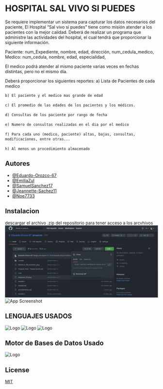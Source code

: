 
# HOSPITAL SAL VIVO SI PUEDES

Se requiere implementar un sistema para capturar los datos necesarios del paciente, El Hospital “Sal vivo si puedes” tiene como misión atender a los pacientes con la mejor calidad. Deberá de realizar un programa que administre las actividades del hospital, el cual tendrá que proporcionar la siguiente información.

Paciente: num_Expediente, nombre, edad, dirección, num_cedula_medico,
Medico: num_cedula, nombre, edad, especialidad, 

El medico podrá atender al mismo paciente varias veces en fechas distintas, pero no el mismo día.

Deberá proporcionar los siguientes reportes:
    a) Lista de Pacientes de cada medico
    
    b) El paciente y el medico mas grande de edad
    
    c) El promedio de las edades de los pacientes y los médicos.
    
    d) Consultas de los paciente por rango de fecha
    
    e) Numero de consultas realizadas en el dia por el medico
    
    f) Para cada uno (medico, paciente) altas, bajas, consultas, modificaciones, entre otras...
    
    h) Al menos un procedimiento almacenado


## Autores

- [@Eduardo-Orozco-67](https://github.com/Eduardo-Orozco-67)
- [@EmiliaZul](https://github.com/EmiliaZul)
- [@SamuelSanchez17](https://github.com/SamuelSanchez177)
- [@Jeannette-Sachez11](https://github.com/Jeannette-Sachez11)
- [@Noe7733](https://github.com/Noe7733)



## Instalacion

descargar el archivo .zip del repositorio para tener acceso a los arcvhivos
![App Screenshot](https://github.com/Eduardo-Orozco-67/proyecto/blob/master/descargar_zip.png)
![App Screenshot](https://br.atsit.in/es/wp-content/uploads/2021/06/como-descargar-archivos-y-ver-codigo-desde-github-9.png)

## LENGUAJES USADOS

![Logo](https://emiliopm.com/wp-content/uploads/2018/10/cursoCIntermedio.png)
![Logo](https://blog.desafiolatam.com/wp-content/uploads/2018/05/sql-logo.png)
![Logo](https://www.hatthieves.es/wp-content/uploads/2019/09/16-420x300.png)

## Motor de Bases de Datos Usado

![Logo](https://cdn.icon-icons.com/icons2/2415/PNG/512/postgresql_original_wordmark_logo_icon_146392.png)
## License

[MIT](https://choosealicense.com/licenses/mit/)

